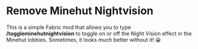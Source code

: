 # Remove Minehut Nightvision

This is a simple Fabric mod that allows you to type **/toggleminehutnightvision** to toggle on or off the Night Vision effect in the Minehut  lobbies. Sometimes, it looks much better without it! 😀
